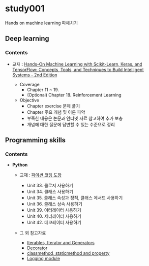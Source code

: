 # study001
Hands on machine learning 파헤치기

## **Deep learning**

### **Contents**

- 교재 : [Hands-On Machine Learning with Scikit-Learn, Keras, and TensorFlow: Concepts, Tools, and Techniques to Build Intelligent Systems - 2nd Edition](https://www.amazon.com/dp/1492032646/ref=cm_sw_em_r_mt_dp_U_w-FuEbYRAPXTN)

  - Coverage
    - Chapter 11 ~ 19.
    - (Optional) Chapter 18. Reinforcement Learning
  - Objective
    - Chapter exercise 문제 풀기
    - Chapter 주요 개념 및 이론 파악
    - 부족한 내용은 논문과 인터넷 자료 참고하여 추가 보충
    - 개념에 대한 질문에 답변할 수 있는 수준으로 정리

## **Programming skills**

### **Contents**

- **Python**

  - 교재 : [파이썬 코딩 도장](http://www.kyobobook.co.kr/product/detailViewKor.laf?ejkGb=KOR&mallGb=KOR&barcode=9791160506181&orderClick=LEa&Kc=)

    - Unit 33. 클로저 사용하기
    - Unit 34. 클래스 사용하기
    - Unit 35. 클래스 속성과 정적, 클래스 메서드 사용하기
    - Unit 36. 클래스 상속 사용하기
    - Unit 39. 이터레이터 사용하기
    - Unit 40. 제너레이터 사용하기
    - Unit 42. 데코레이터 사용하기

  - 그 외 참고자료
    - [Iterables, Iterator and Generators](http://ethen8181.github.io/machine-learning/python/iterator/iterator.html)
    - [Decorator](http://ethen8181.github.io/machine-learning/python/decorators/decorators.html)
    - [classmethod, staticmethod and property](http://ethen8181.github.io/machine-learning/python/class.html)
    - [Logging module](http://ethen8181.github.io/machine-learning/python/logging.html)
